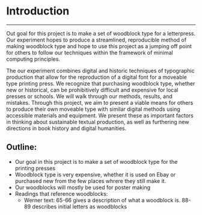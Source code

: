 # Introduction

--------

Out goal for this project is to make a set of woodblock type for a letterpress. Our experiment hopes to produce a streamlined, reproducible method of making woodblock type and hope to use this project as a jumping off point for others to follow our techniques within the framework of minimal computing principles. 

The our experiment combines digital and historic techniques of typographic production that allow for the reproduction of a digital font for a moveable type printing press. We recognize that purchasing woodblock type, whether new or historical, can be prohibitively difficult and expensive for local presses or schools. We will walk through our methods, results, and mistakes. Through this project, we aim to present a viable means for others to produce their own moveable type with similar digital methods using accessible materials and equipment. We present these as important factors in thinking about sustainable textual production, as well as furthering new directions in book history and digital humanities.


## Outline:

- Our goal in this project is to make a set of woodblock type for the printing presses
- Woodblock type is very expensive, whether it is used on Ebay or purchased new from the few places whrere they still make it.
- Our woodblocks will mostly be used for poster making
- Readings that reference woodblocks:
    - Werner text: 65-66 gives a description of what a woodblock is. 88-89 describes initial letters as woodblocks

